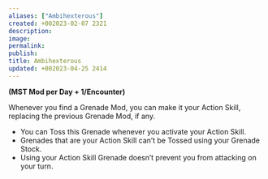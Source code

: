 ```yaml
---
aliases: ["Ambihexterous"]
created: +002023-02-07 2321
description: 
image: 
permalink: 
publish: 
title: Ambihexterous
updated: +002023-04-25 2414
---
```


**(MST Mod per Day + 1/Encounter)**

Whenever you find a Grenade Mod, you can make it your Action Skill, replacing the previous Grenade Mod, if any.
- You can Toss this Grenade whenever you activate your Action Skill.
- Grenades that are your Action Skill can’t be Tossed using your Grenade Stock.
- Using your Action Skill Grenade doesn’t prevent you from attacking on your turn.

